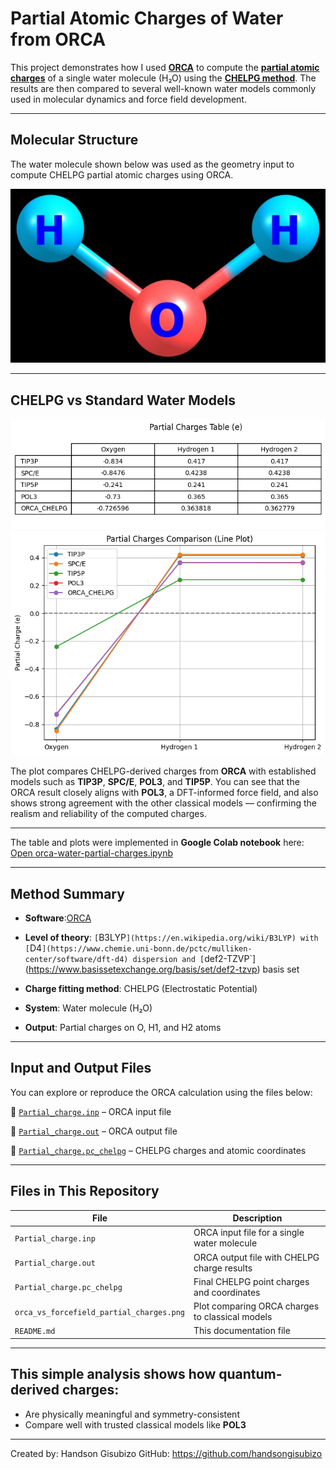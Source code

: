 # Partial Atomic Charges of Water from ORCA

This project demonstrates how I used [**ORCA**](https://www.faccts.de/orca/) to compute the [**partial atomic charges**](https://pubs.acs.org/doi/10.1021/acs.jctc.0c01102) of a single water molecule (H₂O) using the [**CHELPG method**](https://en.wikipedia.org/wiki/CHELPG). The results are then compared to several well-known water models commonly used in molecular dynamics and force field development.

---

## Molecular Structure

The water molecule shown below was used as the geometry input to compute CHELPG partial atomic charges using ORCA.

![Optimized Water](./water.jpg)

---

## CHELPG vs Standard Water Models

![Partial Charges table Comparison](orca_vs_forcefield_partial_charges.png)
![Partial Charges plot Comparison](orca_vs_forcefiel_partial_charges.png)

The plot compares CHELPG-derived charges from **ORCA** with established models such as **TIP3P**, **SPC/E**, **POL3**, and **TIP5P**. You can see that the ORCA result closely aligns with **POL3**, a DFT-informed force field, and also shows strong agreement with the other classical models — confirming the realism and reliability of the computed charges.

---

The table and plots were implemented in **Google Colab notebook** here: [Open orca-water-partial-charges.ipynb](./orca_water_partial_charges.ipynb)

---

## Method Summary

- **Software**:[ORCA](https://www.faccts.de/orca/)
- **Level of theory**: `[`B3LYP`](https://en.wikipedia.org/wiki/B3LYP) with [`D4`](https://www.chemie.uni-bonn.de/pctc/mulliken-center/software/dft-d4) dispersion and [`def2-TZVP`](https://www.basissetexchange.org/basis/set/def2-tzvp) basis set

- **Charge fitting method**: CHELPG (Electrostatic Potential)
- **System**: Water molecule (H₂O)
- **Output**: Partial charges on O, H1, and H2 atoms

---

## Input and Output Files

You can explore or reproduce the ORCA calculation using the files below:

 🔹 [`Partial_charge.inp`](./Partial_charge.inp) – ORCA input file
 
 🔹 [`Partial_charge.out`](./Partial_charge.out) – ORCA output file
 
 🔹 [`Partial_charge.pc_chelpg`](./Partial_charge.pc_chelpg) – CHELPG charges and atomic coordinates

---

## Files in This Repository

| File                                      | Description                                         |
|-------------------------------------------|-----------------------------------------------------|
| `Partial_charge.inp`                      | ORCA input file for a single water molecule         |
| `Partial_charge.out`                      | ORCA output file with CHELPG charge results         |
| `Partial_charge.pc_chelpg`                | Final CHELPG point charges and coordinates          |
| `orca_vs_forcefield_partial_charges.png`  | Plot comparing ORCA charges to classical models     |
| `README.md`                               | This documentation file                             |

---

## This simple analysis shows how quantum-derived charges:

- Are physically meaningful and symmetry-consistent
- Compare well with trusted classical models like **POL3**


---

Created by: Handson Gisubizo
GitHub: https://github.com/handsongisubizo
